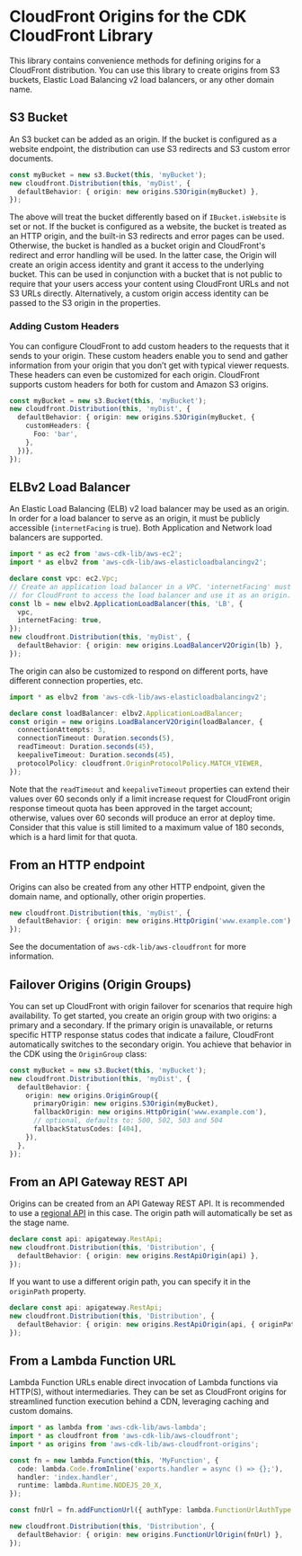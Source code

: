 # CloudFront Origins for the CDK CloudFront Library


This library contains convenience methods for defining origins for a CloudFront distribution. You can use this library to create origins from
S3 buckets, Elastic Load Balancing v2 load balancers, or any other domain name.

## S3 Bucket

An S3 bucket can be added as an origin. If the bucket is configured as a website endpoint, the distribution can use S3 redirects and S3 custom error
documents.

```ts
const myBucket = new s3.Bucket(this, 'myBucket');
new cloudfront.Distribution(this, 'myDist', {
  defaultBehavior: { origin: new origins.S3Origin(myBucket) },
});
```

The above will treat the bucket differently based on if `IBucket.isWebsite` is set or not. If the bucket is configured as a website, the bucket is
treated as an HTTP origin, and the built-in S3 redirects and error pages can be used. Otherwise, the bucket is handled as a bucket origin and
CloudFront's redirect and error handling will be used. In the latter case, the Origin will create an origin access identity and grant it access to the
underlying bucket. This can be used in conjunction with a bucket that is not public to require that your users access your content using CloudFront
URLs and not S3 URLs directly. Alternatively, a custom origin access identity can be passed to the S3 origin in the properties.

### Adding Custom Headers

You can configure CloudFront to add custom headers to the requests that it sends to your origin. These custom headers enable you to send and gather information from your origin that you don’t get with typical viewer requests. These headers can even be customized for each origin. CloudFront supports custom headers for both for custom and Amazon S3 origins.

```ts
const myBucket = new s3.Bucket(this, 'myBucket');
new cloudfront.Distribution(this, 'myDist', {
  defaultBehavior: { origin: new origins.S3Origin(myBucket, {
    customHeaders: {
      Foo: 'bar',
    },
  })},
});
```

## ELBv2 Load Balancer

An Elastic Load Balancing (ELB) v2 load balancer may be used as an origin. In order for a load balancer to serve as an origin, it must be publicly
accessible (`internetFacing` is true). Both Application and Network load balancers are supported.

```ts
import * as ec2 from 'aws-cdk-lib/aws-ec2';
import * as elbv2 from 'aws-cdk-lib/aws-elasticloadbalancingv2';

declare const vpc: ec2.Vpc;
// Create an application load balancer in a VPC. 'internetFacing' must be 'true'
// for CloudFront to access the load balancer and use it as an origin.
const lb = new elbv2.ApplicationLoadBalancer(this, 'LB', {
  vpc,
  internetFacing: true,
});
new cloudfront.Distribution(this, 'myDist', {
  defaultBehavior: { origin: new origins.LoadBalancerV2Origin(lb) },
});
```

The origin can also be customized to respond on different ports, have different connection properties, etc.

```ts
import * as elbv2 from 'aws-cdk-lib/aws-elasticloadbalancingv2';

declare const loadBalancer: elbv2.ApplicationLoadBalancer;
const origin = new origins.LoadBalancerV2Origin(loadBalancer, {
  connectionAttempts: 3,
  connectionTimeout: Duration.seconds(5),
  readTimeout: Duration.seconds(45),
  keepaliveTimeout: Duration.seconds(45),
  protocolPolicy: cloudfront.OriginProtocolPolicy.MATCH_VIEWER,
});
```

Note that the `readTimeout` and `keepaliveTimeout` properties can extend their values over 60 seconds only if a limit increase request for CloudFront origin response timeout
quota has been approved in the target account; otherwise, values over 60 seconds will produce an error at deploy time. Consider that this value is
still limited to a maximum value of 180 seconds, which is a hard limit for that quota.

## From an HTTP endpoint

Origins can also be created from any other HTTP endpoint, given the domain name, and optionally, other origin properties.

```ts
new cloudfront.Distribution(this, 'myDist', {
  defaultBehavior: { origin: new origins.HttpOrigin('www.example.com') },
});
```

See the documentation of `aws-cdk-lib/aws-cloudfront` for more information.

## Failover Origins (Origin Groups)

You can set up CloudFront with origin failover for scenarios that require high availability.
To get started, you create an origin group with two origins: a primary and a secondary.
If the primary origin is unavailable, or returns specific HTTP response status codes that indicate a failure,
CloudFront automatically switches to the secondary origin.
You achieve that behavior in the CDK using the `OriginGroup` class:

```ts
const myBucket = new s3.Bucket(this, 'myBucket');
new cloudfront.Distribution(this, 'myDist', {
  defaultBehavior: {
    origin: new origins.OriginGroup({
      primaryOrigin: new origins.S3Origin(myBucket),
      fallbackOrigin: new origins.HttpOrigin('www.example.com'),
      // optional, defaults to: 500, 502, 503 and 504
      fallbackStatusCodes: [404],
    }),
  },
});
```

## From an API Gateway REST API

Origins can be created from an API Gateway REST API. It is recommended to use a
[regional API](https://docs.aws.amazon.com/apigateway/latest/developerguide/api-gateway-api-endpoint-types.html) in this case. The origin path will automatically be set as the stage name.

```ts
declare const api: apigateway.RestApi;
new cloudfront.Distribution(this, 'Distribution', {
  defaultBehavior: { origin: new origins.RestApiOrigin(api) },
});
```

If you want to use a different origin path, you can specify it in the `originPath` property.

```ts
declare const api: apigateway.RestApi;
new cloudfront.Distribution(this, 'Distribution', {
  defaultBehavior: { origin: new origins.RestApiOrigin(api, { originPath: '/custom-origin-path' }) },
});
```

## From a Lambda Function URL

Lambda Function URLs enable direct invocation of Lambda functions via HTTP(S), without intermediaries. They can be set as CloudFront origins for streamlined function execution behind a CDN, leveraging caching and custom domains.

```ts
import * as lambda from 'aws-cdk-lib/aws-lambda';
import * as cloudfront from 'aws-cdk-lib/aws-cloudfront';
import * as origins from 'aws-cdk-lib/aws-cloudfront-origins';

const fn = new lambda.Function(this, 'MyFunction', {
  code: lambda.Code.fromInline('exports.handler = async () => {};'),
  handler: 'index.handler',
  runtime: lambda.Runtime.NODEJS_20_X,
});

const fnUrl = fn.addFunctionUrl({ authType: lambda.FunctionUrlAuthType.NONE });

new cloudfront.Distribution(this, 'Distribution', {
  defaultBehavior: { origin: new origins.FunctionUrlOrigin(fnUrl) },
});
```
